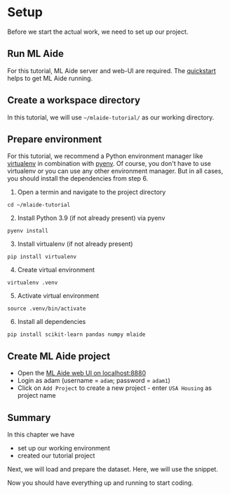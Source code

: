 # Setup
Before we start the actual work, we need to set up our project.

## Run ML Aide
For this tutorial, ML Aide server and web-UI are required. The [quickstart](../start/quickstart.md) helps to get ML Aide running.

## Create a workspace directory
In this tutorial, we will use `~/mlaide-tutorial/` as our working directory.

## Prepare environment
For this tutorial, we recommend a Python environment manager like [virtualenv](https://virtualenv.pypa.io/en/latest/) 
in combination with [pyenv](https://github.com/pyenv/pyenv). Of course, you don't have to use virtualenv or you can use
any other environment manager. But in all cases, you should install the dependencies from step 6.

1. Open a termin and navigate to the project directory
```
cd ~/mlaide-tutorial
```

2. Install Python 3.9 (if not already present) via pyenv
```
pyenv install
```

3. Install virtualenv (if not already present)
```
pip install virtualenv
```

4. Create virtual environment
```
virtualenv .venv
```

5. Activate virtual environment
```
source .venv/bin/activate
```

6. Install all dependencies
```
pip install scikit-learn pandas numpy mlaide
```

## Create ML Aide project
- Open the [ML Aide web UI on localhost:8880](http://localhost:8880)
- Login as adam (username = `adam`; password = `adam1`)
- Click on `Add Project` to create a new project - enter `USA Housing` as project name

## Summary
In this chapter we have

- set up our working environment
- created our tutorial project

Next, we will load and prepare the dataset. Here, we will use the snippet.

Now you should have everything up and running to start coding.